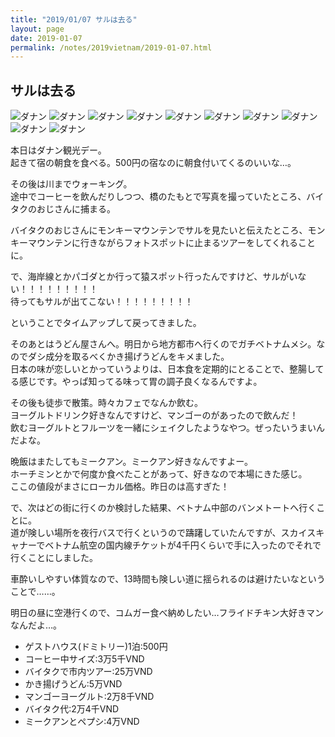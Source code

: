 ```yaml
---
title: "2019/01/07 サルは去る"
layout: page
date: 2019-01-07
permalink: /notes/2019vietnam/2019-01-07.html
---
```


## サルは去る

![ダナン](https://images.rock54.net/travel/2019vietnam/45.jpeg "ダナン") 
![ダナン](https://images.rock54.net/travel/2019vietnam/46.jpeg "ダナン") 
![ダナン](https://images.rock54.net/travel/2019vietnam/47.jpeg "ダナン") 
![ダナン](https://images.rock54.net/travel/2019vietnam/48.jpeg "ダナン") 
![ダナン](https://images.rock54.net/travel/2019vietnam/49.jpeg "ダナン") 
![ダナン](https://images.rock54.net/travel/2019vietnam/50.jpeg "ダナン") 
![ダナン](https://images.rock54.net/travel/2019vietnam/51.jpeg "ダナン") 
![ダナン](https://images.rock54.net/travel/2019vietnam/52.jpeg "ダナン") 
![ダナン](https://images.rock54.net/travel/2019vietnam/53.jpeg "ダナン") 
![ダナン](https://images.rock54.net/travel/2019vietnam/54.jpeg "ダナン") 

本日はダナン観光デー。  
起きて宿の朝食を食べる。500円の宿なのに朝食付いてくるのいいな…。  
  
その後は川までウォーキング。  
途中でコーヒーを飲んだりしつつ、橋のたもとで写真を撮っていたところ、バイタクのおじさんに捕まる。  
  
バイタクのおじさんにモンキーマウンテンでサルを見たいと伝えたところ、モンキーマウンテンに行きながらフォトスポットに止まるツアーをしてくれることに。  
  
で、海岸線とかパゴダとか行って猿スポット行ったんですけど、サルがいない！！！！！！！！！  
待ってもサルが出てこない！！！！！！！！！  
  
ということでタイムアップして戻ってきました。  
  
そのあとはうどん屋さんへ。明日から地方都市へ行くのでガチベトナムメシ。なのでダシ成分を取るべくかき揚げうどんをキメました。  
日本の味が恋しいとかっていうよりは、日本食を定期的にとることで、整腸してる感じです。やっぱ知ってる味って胃の調子良くなるんですよ。  
  
その後も徒歩で散策。時々カフェでなんか飲む。  
ヨーグルトドリンク好きなんですけど、マンゴーのがあったので飲んだ！  
飲むヨーグルトとフルーツを一緒にシェイクしたようなやつ。ぜったいうまいんだよな。  
  
晩飯はまたしてもミークアン。ミークアン好きなんですよー。  
ホーチミンとかで何度か食べたことがあって、好きなので本場にきた感じ。  
ここの値段がまさにローカル価格。昨日のは高すぎた！  
  
で、次はどの街に行くのか検討した結果、ベトナム中部のバンメトートへ行くことに。  
道が険しい場所を夜行バスで行くというので躊躇していたんですが、スカイスキャナーでベトナム航空の国内線チケットが4千円くらいで手に入ったのでそれで行くことにしました。  
  
車酔いしやすい体質なので、13時間も険しい道に揺られるのは避けたいなということで……。  
  
明日の昼に空港行くので、コムガー食べ納めしたい…フライドチキン大好きマンなんだよ…。  

- ゲストハウス(ドミトリー)1泊:500円
- コーヒー中サイズ:3万5千VND
- バイタクで市内ツアー:25万VND
- かき揚げうどん:5万VND
- マンゴーヨーグルト:2万8千VND
- バイタク代:2万4千VND
- ミークアンとペプシ:4万VND
